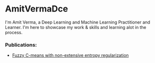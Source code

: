 # AmitVermaDce
 I'm Amit Verma, a Deep Learning and Machine Learning Practitioner and Learner. I'm here to showcase my work & skills and learning alot in the process.

### Publications:
-  [Fuzzy C-means with non-extensive entropy regularization](https://ieeexplore.ieee.org/document/7091464#Heading)
